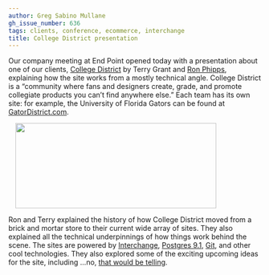 ```yaml
---
author: Greg Sabino Mullane
gh_issue_number: 636
tags: clients, conference, ecommerce, interchange
title: College District presentation
---
```


Our company meeting at End Point opened today with a presentation about one of our clients, [College District](http://www.collegedistrict.com/) by Terry Grant and [Ron Phipps](/team/ron_phipps), explaining how the site works from a mostly technical angle. College District is a “community where fans and designers create, grade, and promote collegiate products you can’t find anywhere else.” Each team has its own site: for example, the University of Florida Gators can be found at [GatorDistrict.com](https://web.archive.org/web/20120211103614/http://www.gatordistrict.com/).

<a href="/blog/2012/06/14/college-district-presentation/image-0-big.png" imageanchor="1" style="margin-left:1em; margin-right:1em"><img border="0" height="170" src="/blog/2012/06/14/college-district-presentation/image-0.png" width="400"/></a>

Ron and Terry explained the history of how College District moved from a brick and mortar store to their current wide array of sites. They also explained all the technical underpinnings of how things work behind the scene. The sites are powered by [Interchange](http://www.icdevgroup.org/i/dev), [Postgres 9.1](https://www.postgresql.org/), [Git](https://git-scm.com), and other cool technologies. They also explored some of the exciting upcoming ideas for the site, including ...no, [that would be telling](https://en.wikiquote.org/wiki/The_Prisoner).
